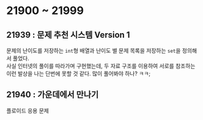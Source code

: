 # 21900 ~ 21999


## 21939 : 문제 추천 시스템 Version 1
문제의 난이도를 저장하는 `int`형 배열과 난이도 별 문제 목록을 저장하는 `set`을 정의해서 풀었다.  
사실 인터넷의 풀이를 따라가며 구현했는데, 두 자료 구조를 이용하여 서로를 참조하는 이런 발상을 나는 단번에 못할 것 같다. 많이 풀어봐야 하나? ㅋㅋ;

## 21940 : 가운데에서 만나기
플로이드 응용 문제
